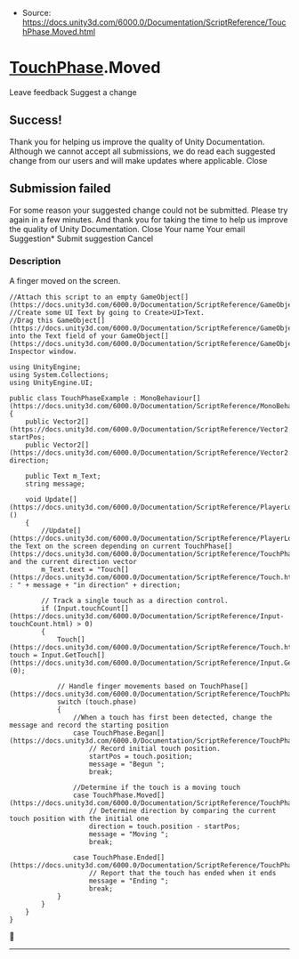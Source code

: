 * Source: https://docs.unity3d.com/6000.0/Documentation/ScriptReference/TouchPhase.Moved.html

#  [TouchPhase](https://docs.unity3d.com/6000.0/Documentation/ScriptReference/TouchPhase.html).Moved
Leave feedback
Suggest a change
## Success!
Thank you for helping us improve the quality of Unity Documentation. Although we cannot accept all submissions, we do read each suggested change from our users and will make updates where applicable.
Close
## Submission failed
For some reason your suggested change could not be submitted. Please <a>try again</a> in a few minutes. And thank you for taking the time to help us improve the quality of Unity Documentation.
Close
Your name Your email Suggestion* Submit suggestion
Cancel
### Description
A finger moved on the screen.
```
//Attach this script to an empty GameObject[](https://docs.unity3d.com/6000.0/Documentation/ScriptReference/GameObject.html)
//Create some UI Text by going to Create>UI>Text.
//Drag this GameObject[](https://docs.unity3d.com/6000.0/Documentation/ScriptReference/GameObject.html) into the Text field of your GameObject[](https://docs.unity3d.com/6000.0/Documentation/ScriptReference/GameObject.html)’s Inspector window.  
  
using UnityEngine;
using System.Collections;
using UnityEngine.UI;  
  
public class TouchPhaseExample : MonoBehaviour[](https://docs.unity3d.com/6000.0/Documentation/ScriptReference/MonoBehaviour.html)
{
    public Vector2[](https://docs.unity3d.com/6000.0/Documentation/ScriptReference/Vector2.html) startPos;
    public Vector2[](https://docs.unity3d.com/6000.0/Documentation/ScriptReference/Vector2.html) direction;  
  
    public Text m_Text;
    string message;  
  
    void Update[](https://docs.unity3d.com/6000.0/Documentation/ScriptReference/PlayerLoop.Update.html)()
    {
        //Update[](https://docs.unity3d.com/6000.0/Documentation/ScriptReference/PlayerLoop.Update.html) the Text on the screen depending on current TouchPhase[](https://docs.unity3d.com/6000.0/Documentation/ScriptReference/TouchPhase.html), and the current direction vector
        m_Text.text = "Touch[](https://docs.unity3d.com/6000.0/Documentation/ScriptReference/Touch.html) : " + message + "in direction" + direction;  
  
        // Track a single touch as a direction control.
        if (Input.touchCount[](https://docs.unity3d.com/6000.0/Documentation/ScriptReference/Input-touchCount.html) > 0)
        {
            Touch[](https://docs.unity3d.com/6000.0/Documentation/ScriptReference/Touch.html) touch = Input.GetTouch[](https://docs.unity3d.com/6000.0/Documentation/ScriptReference/Input.GetTouch.html)(0);  
  
            // Handle finger movements based on TouchPhase[](https://docs.unity3d.com/6000.0/Documentation/ScriptReference/TouchPhase.html)
            switch (touch.phase)
            {
                //When a touch has first been detected, change the message and record the starting position
                case TouchPhase.Began[](https://docs.unity3d.com/6000.0/Documentation/ScriptReference/TouchPhase.Began.html):
                    // Record initial touch position.
                    startPos = touch.position;
                    message = "Begun ";
                    break;  
  
                //Determine if the touch is a moving touch
                case TouchPhase.Moved[](https://docs.unity3d.com/6000.0/Documentation/ScriptReference/TouchPhase.Moved.html):
                    // Determine direction by comparing the current touch position with the initial one
                    direction = touch.position - startPos;
                    message = "Moving ";
                    break;  
  
                case TouchPhase.Ended[](https://docs.unity3d.com/6000.0/Documentation/ScriptReference/TouchPhase.Ended.html):
                    // Report that the touch has ended when it ends
                    message = "Ending ";
                    break;
            }
        }
    }
}

```

* * *
